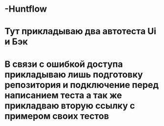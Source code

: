 # -Huntflow

# Тут прикладываю два автотеста Ui и Бэк 

# В связи с ошибкой доступа прикладываю лишь подготовку репозитория и подключение перед написанием теста а так же прикладваю вторую ссылку с примером своих тестов
